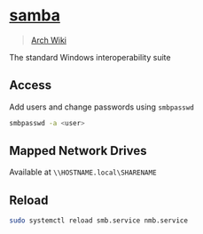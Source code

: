 # [samba](https://www.samba.org/)

> [Arch Wiki](https://wiki.archlinux.org/title/samba)

The standard Windows interoperability suite

## Access

Add users and change passwords using `smbpasswd`

```sh
smbpasswd -a <user>
```

## Mapped Network Drives

Available at `\\HOSTNAME.local\SHARENAME`

## Reload

```sh
sudo systemctl reload smb.service nmb.service
```
